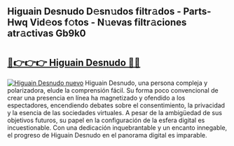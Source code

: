 ## Higuain Desnudo D𝚎sn𝚞dos filtr𝚊dos - Parts-Hwq Vid𝚎os f𝚘tos - N𝚞evas filtr𝚊ciones atr𝚊ctivas Gb9k0

# <h2><a href="http://mb49x6.tromn.icu/?c=Higuain+Desnudo">🔗👉👉👉 Higuain Desnudo 🔗🔗</a></h2>

[![Higuain Desnudo nuevo](https://i.imgur.com/pEAQMta.gif)](http://mb49x6.tromn.icu/?c=Higuain+Desnudo)
Higuain Desnudo, una persona compleja y polarizadora, elude la comprensión fácil. Su forma poco convencional de crear una presencia en línea ha magnetizado y ofendido a los espectadores, encendiendo debates sobre el consentimiento, la privacidad y la esencia de las sociedades virtuales. A pesar de la ambigüedad de sus objetivos futuros, su papel en la configuración de la esfera digital es incuestionable. Con una dedicación inquebrantable y un encanto innegable, el progreso de Higuain Desnudo en el panorama digital es imparable.

